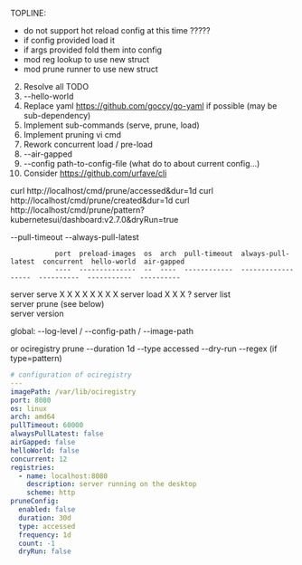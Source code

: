 

TOPLINE:
- do not support hot reload config at this time ?????
- if config provided load it
- if args provided fold them into config
- mod reg lookup to use new struct
- mod prune runner to use new struct



 2. Resolve all TODO
 3. --hello-world
 4. Replace yaml https://github.com/goccy/go-yaml if possible (may be sub-dependency)
 5. Implement sub-commands (serve, prune, load)
 6. Implement pruning vi cmd
 7. Rework concurrent load / pre-load
 8. --air-gapped
 9. --config  path-to-config-file (what do to about current config...)
10. Consider https://github.com/urfave/cli


curl http://localhost/cmd/prune/accessed&dur=1d
curl http://localhost/cmd/prune/created&dur=1d
curl http://localhost/cmd/prune/pattern?kubernetesui/dashboard:v2.7.0&dryRun=true

--pull-timeout
--always-pull-latest


               port  preload-images  os  arch  pull-timeout  always-pull-latest  concurrent  hello-world  air-gapped
               ----  --------------  --  ----  ------------  ------------------  ----------  -----------  ----------
server serve    X       X            X    X         X        X                                    X           X
server load                          X    X         X                              ?
server list                                
server prune   (see below)                            
server version            

global: --log-level / --config-path / --image-path


or ociregistry prune --duration 1d --type accessed --dry-run --regex  (if type=pattern)


```yaml
# configuration of ociregistry
---
imagePath: /var/lib/ociregistry
port: 8080
os: linux
arch: amd64
pullTimeout: 60000
alwaysPullLatest: false
airGapped: false
helloWorld: false
concurrent: 12
registries:
  - name: localhost:8080
    description: server running on the desktop
    scheme: http
pruneConfig:
  enabled: false
  duration: 30d
  type: accessed
  frequency: 1d
  count: -1
  dryRun: false
```


